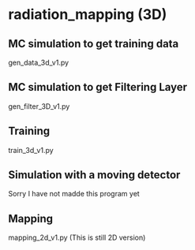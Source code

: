 # radiation_mapping (3D)

## MC simulation to get training data
gen_data_3d_v1.py
## MC simulation to get Filtering Layer
gen_filter_3D_v1.py
## Training 
train_3d_v1.py

## Simulation with a moving detector
Sorry I have not madde this program yet

## Mapping
mapping_2d_v1.py (This is still 2D version)